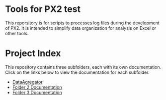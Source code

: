# Tools for PX2 test

This reporsitory is for scripts to processes log files during the development of PX2. It is intended to simplify data organization for analysis on Excel or other tools.

# Project Index

This repository contains three subfolders, each with its own documentation. Click on the links below to view the documentation for each subfolder.

- [DataAgregator](DataAgregator/DataAgregator.md)
- [Folder 2 Documentation](folder2/README.md)
- [Folder 3 Documentation](folder3/README.md)